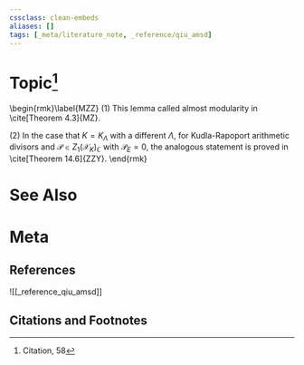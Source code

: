 ```yaml
---
cssclass: clean-embeds
aliases: []
tags: [_meta/literature_note, _reference/qiu_amsd]
---
```

# Topic[^1]

\begin{rmk}\label{MZZ} (1) This  lemma called almost modularity in \cite[Theorem 4.3]{MZ}. 

(2) In the case that $K=K_{\Lambda}$ with a different $\Lambda$, for Kudla-Rapoport arithmetic divisors and ${\mathcal {P}}\in  Z_1({\mathcal {X}}_K )_{\mathbb {C}}$ with  ${\mathcal {P}}_E=0$, the analogous statement  is   proved  in  \cite[Theorem 14.6]{ZZY}.
\end{rmk}
 




# See Also

# Meta
## References
![[_reference_qiu_amsd]]


## Citations and Footnotes
[^1]: Citation, 58